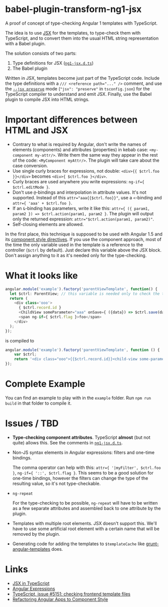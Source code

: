 # babel-plugin-transform-ng1-jsx

A proof of concept of type-checking Angular 1 templates with TypeScript. 

The idea is to use [JSX](https://facebook.github.io/jsx/) for the templates, to type-check them with TypeScript, and to convert them into the usual HTML string representation with a Babel plugin. 

The solution consists of two parts:

1. Type definitions for JSX ([`ng1-jsx.d.ts`](ng1-jsx.d.ts))
2. The Babel plugin

Written in JSX, templates become just part of the TypeScript code. Include the type definitions with a `/// <reference path="..." />` comment, and use the [`--jsx preserve`](https://github.com/Microsoft/TypeScript/wiki/JSX) mode (`"jsx": "preserve"` in `tsconfig.json`) for the TypeScript compiler to understand and emit JSX. Finally, use the Babel plugin to compile JSX into HTML strings.

# Important differences between HTML and JSX

* Contrary to what is required by Angular, don't write the names of elements (components) and attributes (properties) in kebab case: `<my-component my-attr/>`. Write them the same way they appear in the rest of the code: `<MyComponent myAttr/>`. The plugin will take care about the case conversion.
* Use single curly braces for expressions, not double: `<div>{{ $ctrl.foo }}</div>` becomes `<div>{ $ctrl.foo }</div>`.
* Curly braces are used anywhere you write expressions: `ng-if={ $ctrl.editMode }`.
* Don't use `@`-bindings and interpolation in attribute values. It's not supported. Instead of this `attr="aaa{{$ctrl.foo}}"`, use a `<`-binding and `attr={ 'aaa' + $ctrl.foo }`.
* If an `&`-binding has parameters, write it like this: `attr={ ({ param1, param2 }) => $ctrl.action(param1, param2 }`. The plugin will output only the returned expression: `attr="$ctrl.action(param1, param2)"`.
* Self-closing elements are allowed.

In the first place, this technique is supposed to be used with Angular 1.5 and its [component style directives](https://docs.angularjs.org/guide/component). If you use the component approach, most of the time the only variable used in the template is a reference to the controller (`$ctrl` by default). Just declare this variable above the JSX block. Don't assign anything to it as it's needed only for the type-checking.

# What it looks like

```ts
angular.module('example').factory('parentViewTemplate', function() {
  let $ctrl: ParentView; // this variable is needed only to check the types
  return (
    <div class='ooo'>
      { $ctrl.record.id }
      <ChildView someParameter="aaa" onSave={ ({data}) => $ctrl.save(data) } />
      <span ng-if={ $ctrl.flag }>foo</span>
    </div>
  );
});
```

is compiled to

```js
angular.module('example').factory('parentViewTemplate', function () {
    var $ctrl;
    return '<div class="ooo">{{$ctrl.record.id}}<child-view some-parameter="\'aaa\'" on-save="$ctrl.save(data)"></child-view><span ng-if="$ctrl.flag">foo</span></div>';
});
```

# Complete Example

You can find an example to play with in the `example` folder. Run `npm run build` in that folder to compile it.

# Issues / TBD

* **Type-checking component attributes**. TypeScript **almost** (but not quite) allows this. See the comments in [`ng1-jsx.d.ts`](ng1-jsx.d.ts).

* Non-JS syntax elements in Angular expressions: filters and one-time bindings.

  The comma operator can help with this: `attr={ '|myFilter', $ctrl.foo }`, `ng-if={ '::', $ctrl.flag }`. This seems to be a good solution for one-time bindings, however the filters can change the type of the resulting value, so it's not type-checkable.

* `ng-repeat`

  For the type-checking to be possible, `ng-repeat` will have to be written as a few separate attributes and assembled back to one attribute by the plugin.

* Templates with multiple root elements. JSX doesn't support this. We'll have to use some artificial root element with a certain name that will be removed by the plugin.

* Generating code for adding the templates to `$templateCache` like [grunt-angular-templates](https://github.com/ericclemmons/grunt-angular-templates) does.

# Links

* [JSX in TypeScript](https://github.com/Microsoft/TypeScript/wiki/JSX)
* [Angular Expressions](https://docs.angularjs.org/guide/expression)
* [TypeScript, issue #5151: checking frontend template files](https://github.com/Microsoft/TypeScript/issues/5151)
* [Refactoring Angular Apps to Component Style](http://teropa.info/blog/2015/10/18/refactoring-angular-apps-to-components.html)
